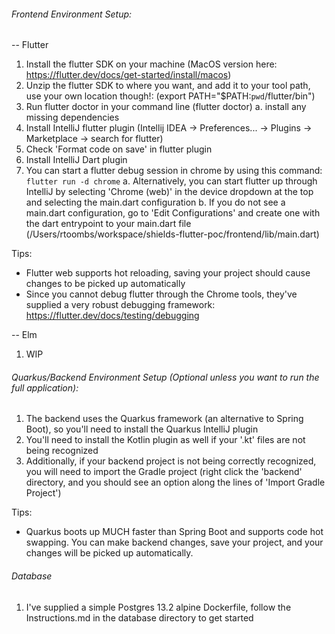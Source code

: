###### Frontend Environment Setup:

-- Flutter
1. Install the flutter SDK on your machine (MacOS version here: https://flutter.dev/docs/get-started/install/macos)
2. Unzip the flutter SDK to where you want, and add it to your tool path, use your own location though!: (export PATH="$PATH:`pwd`/flutter/bin")
3. Run flutter doctor in your command line (flutter doctor)
    a. install any missing dependencies
4. Install IntelliJ flutter plugin (Intellij IDEA -> Preferences... -> Plugins -> Marketplace -> search for flutter)
5. Check 'Format code on save' in flutter plugin
6. Install IntelliJ Dart plugin
7. You can start a flutter debug session in chrome by using this command: `flutter run -d chrome`
    a. Alternatively, you can start flutter up through IntelliJ by selecting 'Chrome (web)' in the device dropdown at the top and selecting the main.dart configuration
    b. If you do not see a main.dart configuration, go to 'Edit Configurations' and create one with the dart entrypoint to your main.dart file (/Users/rtoombs/workspace/shields-flutter-poc/frontend/lib/main.dart)

Tips:
- Flutter web supports hot reloading, saving your project should cause changes to be picked up automatically
- Since you cannot debug flutter through the Chrome tools, they've supplied a very robust debugging framework: https://flutter.dev/docs/testing/debugging

-- Elm
1. WIP

###### Quarkus/Backend Environment Setup (Optional unless you want to run the full application):

1. The backend uses the Quarkus framework (an alternative to Spring Boot), so you'll need to install the Quarkus IntelliJ plugin
2. You'll need to install the Kotlin plugin as well if your '.kt' files are not being recognized
3. Additionally, if your backend project is not being correctly recognized, you will need to import the Gradle project (right click the 'backend' directory, and you should see an option along the lines of 'Import Gradle Project')

Tips:
- Quarkus boots up MUCH faster than Spring Boot and supports code hot swapping. You can make backend changes, save your project, and your changes will be picked up automatically.

###### Database

1. I've supplied a simple Postgres 13.2 alpine Dockerfile, follow the Instructions.md in the database directory to get started

